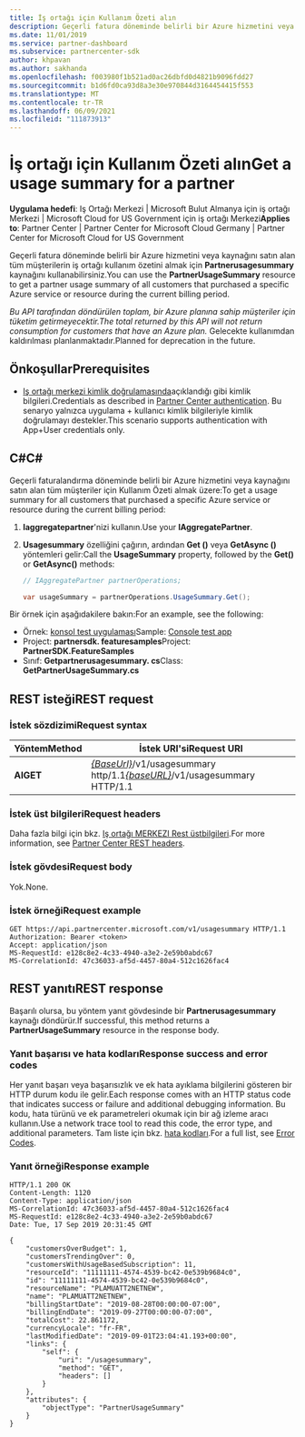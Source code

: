 ```yaml
---
title: İş ortağı için Kullanım Özeti alın
description: Geçerli fatura döneminde belirli bir Azure hizmetini veya kaynağını satın alan tüm müşterilerin iş ortağı kullanım özetini almak için PartnerUsageSummary kaynağını kullanabilirsiniz.
ms.date: 11/01/2019
ms.service: partner-dashboard
ms.subservice: partnercenter-sdk
author: khpavan
ms.author: sakhanda
ms.openlocfilehash: f003980f1b521ad0ac26dbfd0d4821b9096fdd27
ms.sourcegitcommit: b1d6fd0ca93d8a3e30e970844d3164454415f553
ms.translationtype: MT
ms.contentlocale: tr-TR
ms.lasthandoff: 06/09/2021
ms.locfileid: "111873913"
---
```

# <a name="get-a-usage-summary-for-a-partner"></a><span data-ttu-id="46424-103">İş ortağı için Kullanım Özeti alın</span><span class="sxs-lookup"><span data-stu-id="46424-103">Get a usage summary for a partner</span></span>

<span data-ttu-id="46424-104">**Uygulama hedefi**: Iş Ortağı Merkezi | Microsoft Bulut Almanya için iş ortağı Merkezi | Microsoft Cloud for US Government için iş ortağı Merkezi</span><span class="sxs-lookup"><span data-stu-id="46424-104">**Applies to**: Partner Center | Partner Center for Microsoft Cloud Germany | Partner Center for Microsoft Cloud for US Government</span></span>

<span data-ttu-id="46424-105">Geçerli fatura döneminde belirli bir Azure hizmetini veya kaynağını satın alan tüm müşterilerin iş ortağı kullanım özetini almak için **Partnerusagesummary** kaynağını kullanabilirsiniz.</span><span class="sxs-lookup"><span data-stu-id="46424-105">You can use the **PartnerUsageSummary** resource to get a partner usage summary of all customers that purchased a specific Azure service or resource during the current billing period.</span></span>

<span data-ttu-id="46424-106">*Bu API tarafından döndürülen toplam, bir Azure planına sahip müşteriler için tüketim getirmeyecektir.*</span><span class="sxs-lookup"><span data-stu-id="46424-106">*The total returned by this API will not return consumption for customers that have an Azure plan.*</span></span> <span data-ttu-id="46424-107">Gelecekte kullanımdan kaldırılması planlanmaktadır.</span><span class="sxs-lookup"><span data-stu-id="46424-107">Planned for deprecation in the future.</span></span>

## <a name="prerequisites"></a><span data-ttu-id="46424-108">Önkoşullar</span><span class="sxs-lookup"><span data-stu-id="46424-108">Prerequisites</span></span>

- <span data-ttu-id="46424-109">[Iş ortağı merkezi kimlik doğrulamasında](partner-center-authentication.md)açıklandığı gibi kimlik bilgileri.</span><span class="sxs-lookup"><span data-stu-id="46424-109">Credentials as described in [Partner Center authentication](partner-center-authentication.md).</span></span> <span data-ttu-id="46424-110">Bu senaryo yalnızca uygulama + kullanıcı kimlik bilgileriyle kimlik doğrulamayı destekler.</span><span class="sxs-lookup"><span data-stu-id="46424-110">This scenario supports authentication with App+User credentials only.</span></span>

## <a name="c"></a><span data-ttu-id="46424-111">C\#</span><span class="sxs-lookup"><span data-stu-id="46424-111">C\#</span></span>

<span data-ttu-id="46424-112">Geçerli faturalandırma döneminde belirli bir Azure hizmetini veya kaynağını satın alan tüm müşteriler için Kullanım Özeti almak üzere:</span><span class="sxs-lookup"><span data-stu-id="46424-112">To get a usage summary for all customers that purchased a specific Azure service or resource during the current billing period:</span></span>

1. <span data-ttu-id="46424-113">**Iaggregatepartner**'nizi kullanın.</span><span class="sxs-lookup"><span data-stu-id="46424-113">Use your **IAggregatePartner**.</span></span>

2. <span data-ttu-id="46424-114">**Usagesummary** özelliğini çağırın, ardından **Get ()** veya **GetAsync ()** yöntemleri gelir:</span><span class="sxs-lookup"><span data-stu-id="46424-114">Call the **UsageSummary** property, followed by the **Get()** or **GetAsync()** methods:</span></span>

    ``` csharp
    // IAggregatePartner partnerOperations;

    var usageSummary = partnerOperations.UsageSummary.Get();
    ```

<span data-ttu-id="46424-115">Bir örnek için aşağıdakilere bakın:</span><span class="sxs-lookup"><span data-stu-id="46424-115">For an example, see the following:</span></span>

- <span data-ttu-id="46424-116">Örnek: [konsol test uygulaması](console-test-app.md)</span><span class="sxs-lookup"><span data-stu-id="46424-116">Sample: [Console test app](console-test-app.md)</span></span>
- <span data-ttu-id="46424-117">Project: **partnersdk. featuresamples**</span><span class="sxs-lookup"><span data-stu-id="46424-117">Project: **PartnerSDK.FeatureSamples**</span></span>
- <span data-ttu-id="46424-118">Sınıf: **Getpartnerusagesummary. cs**</span><span class="sxs-lookup"><span data-stu-id="46424-118">Class: **GetPartnerUsageSummary.cs**</span></span>

## <a name="rest-request"></a><span data-ttu-id="46424-119">REST isteği</span><span class="sxs-lookup"><span data-stu-id="46424-119">REST request</span></span>

### <a name="request-syntax"></a><span data-ttu-id="46424-120">İstek sözdizimi</span><span class="sxs-lookup"><span data-stu-id="46424-120">Request syntax</span></span>

| <span data-ttu-id="46424-121">Yöntem</span><span class="sxs-lookup"><span data-stu-id="46424-121">Method</span></span>  | <span data-ttu-id="46424-122">İstek URI'si</span><span class="sxs-lookup"><span data-stu-id="46424-122">Request URI</span></span>                                                         |
|---------|---------------------------------------------------------------------|
| <span data-ttu-id="46424-123">**Al**</span><span class="sxs-lookup"><span data-stu-id="46424-123">**GET**</span></span> | <span data-ttu-id="46424-124">[*{BaseUrl}*](partner-center-rest-urls.md)/v1/usagesummary http/1.1</span><span class="sxs-lookup"><span data-stu-id="46424-124">[*{baseURL}*](partner-center-rest-urls.md)/v1/usagesummary HTTP/1.1</span></span> |

### <a name="request-headers"></a><span data-ttu-id="46424-125">İstek üst bilgileri</span><span class="sxs-lookup"><span data-stu-id="46424-125">Request headers</span></span>

<span data-ttu-id="46424-126">Daha fazla bilgi için bkz. [Iş ortağı MERKEZI Rest üstbilgileri](headers.md).</span><span class="sxs-lookup"><span data-stu-id="46424-126">For more information, see [Partner Center REST headers](headers.md).</span></span>

### <a name="request-body"></a><span data-ttu-id="46424-127">İstek gövdesi</span><span class="sxs-lookup"><span data-stu-id="46424-127">Request body</span></span>

<span data-ttu-id="46424-128">Yok.</span><span class="sxs-lookup"><span data-stu-id="46424-128">None.</span></span>

### <a name="request-example"></a><span data-ttu-id="46424-129">İstek örneği</span><span class="sxs-lookup"><span data-stu-id="46424-129">Request example</span></span>

```http
GET https://api.partnercenter.microsoft.com/v1/usagesummary HTTP/1.1
Authorization: Bearer <token>
Accept: application/json
MS-RequestId: e128c8e2-4c33-4940-a3e2-2e59b0abdc67
MS-CorrelationId: 47c36033-af5d-4457-80a4-512c1626fac4
```

## <a name="rest-response"></a><span data-ttu-id="46424-130">REST yanıtı</span><span class="sxs-lookup"><span data-stu-id="46424-130">REST response</span></span>

<span data-ttu-id="46424-131">Başarılı olursa, bu yöntem yanıt gövdesinde bir **Partnerusagesummary** kaynağı döndürür.</span><span class="sxs-lookup"><span data-stu-id="46424-131">If successful, this method returns a **PartnerUsageSummary** resource in the response body.</span></span>

### <a name="response-success-and-error-codes"></a><span data-ttu-id="46424-132">Yanıt başarısı ve hata kodları</span><span class="sxs-lookup"><span data-stu-id="46424-132">Response success and error codes</span></span>

<span data-ttu-id="46424-133">Her yanıt başarı veya başarısızlık ve ek hata ayıklama bilgilerini gösteren bir HTTP durum kodu ile gelir.</span><span class="sxs-lookup"><span data-stu-id="46424-133">Each response comes with an HTTP status code that indicates success or failure and additional debugging information.</span></span> <span data-ttu-id="46424-134">Bu kodu, hata türünü ve ek parametreleri okumak için bir ağ izleme aracı kullanın.</span><span class="sxs-lookup"><span data-stu-id="46424-134">Use a network trace tool to read this code, the error type, and additional parameters.</span></span> <span data-ttu-id="46424-135">Tam liste için bkz. [hata kodları](error-codes.md).</span><span class="sxs-lookup"><span data-stu-id="46424-135">For a full list, see [Error Codes](error-codes.md).</span></span>

### <a name="response-example"></a><span data-ttu-id="46424-136">Yanıt örneği</span><span class="sxs-lookup"><span data-stu-id="46424-136">Response example</span></span>

```http
HTTP/1.1 200 OK
Content-Length: 1120
Content-Type: application/json
MS-CorrelationId: 47c36033-af5d-4457-80a4-512c1626fac4
MS-RequestId: e128c8e2-4c33-4940-a3e2-2e59b0abdc67
Date: Tue, 17 Sep 2019 20:31:45 GMT

{
    "customersOverBudget": 1,
    "customersTrendingOver": 0,
    "customersWithUsageBasedSubscription": 11,
    "resourceId": "11111111-4574-4539-bc42-0e539b9684c0",
    "id": "11111111-4574-4539-bc42-0e539b9684c0",
    "resourceName": "PLAMUATT2NETNEW",
    "name": "PLAMUATT2NETNEW",
    "billingStartDate": "2019-08-28T00:00:00-07:00",
    "billingEndDate": "2019-09-27T00:00:00-07:00",
    "totalCost": 22.861172,
    "currencyLocale": "fr-FR",
    "lastModifiedDate": "2019-09-01T23:04:41.193+00:00",
    "links": {
        "self": {
            "uri": "/usagesummary",
            "method": "GET",
            "headers": []
        }
    },
    "attributes": {
        "objectType": "PartnerUsageSummary"
    }
}
```
